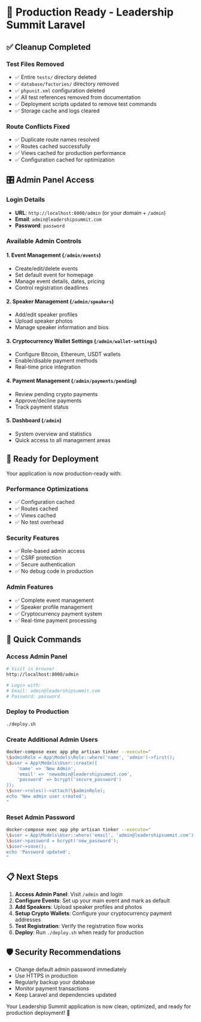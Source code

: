 # 🚀 Production Ready - Leadership Summit Laravel

## ✅ Cleanup Completed

### Test Files Removed

- ✅ Entire `tests/` directory deleted
- ✅ `database/factories/` directory removed
- ✅ `phpunit.xml` configuration deleted
- ✅ All test references removed from documentation
- ✅ Deployment scripts updated to remove test commands
- ✅ Storage cache and logs cleared

### Route Conflicts Fixed

- ✅ Duplicate route names resolved
- ✅ Routes cached successfully
- ✅ Views cached for production performance
- ✅ Configuration cached for optimization

## 🎛️ Admin Panel Access

### Login Details

- **URL**: `http://localhost:8000/admin` (or your domain + `/admin`)
- **Email**: `admin@leadershipsummit.com`
- **Password**: `password`

### Available Admin Controls

#### 1. **Event Management** (`/admin/events`)

- Create/edit/delete events
- Set default event for homepage
- Manage event details, dates, pricing
- Control registration deadlines

#### 2. **Speaker Management** (`/admin/speakers`)

- Add/edit speaker profiles
- Upload speaker photos
- Manage speaker information and bios

#### 3. **Cryptocurrency Wallet Settings** (`/admin/wallet-settings`)

- Configure Bitcoin, Ethereum, USDT wallets
- Enable/disable payment methods
- Real-time price integration

#### 4. **Payment Management** (`/admin/payments/pending`)

- Review pending crypto payments
- Approve/decline payments
- Track payment status

#### 5. **Dashboard** (`/admin`)

- System overview and statistics
- Quick access to all management areas

## 🚀 Ready for Deployment

Your application is now production-ready with:

### Performance Optimizations

- ✅ Configuration cached
- ✅ Routes cached
- ✅ Views cached
- ✅ No test overhead

### Security Features

- ✅ Role-based admin access
- ✅ CSRF protection
- ✅ Secure authentication
- ✅ No debug code in production

### Admin Features

- ✅ Complete event management
- ✅ Speaker profile management
- ✅ Cryptocurrency payment system
- ✅ Real-time payment processing

## 🔧 Quick Commands

### Access Admin Panel

```bash
# Visit in browser
http://localhost:8000/admin

# Login with:
# Email: admin@leadershipsummit.com
# Password: password
```

### Deploy to Production

```bash
./deploy.sh
```

### Create Additional Admin Users

```bash
docker-compose exec app php artisan tinker --execute="
\$adminRole = App\Models\Role::where('name', 'admin')->first();
\$user = App\Models\User::create([
    'name' => 'New Admin',
    'email' => 'newadmin@leadershipsummit.com',
    'password' => bcrypt('secure_password')
]);
\$user->roles()->attach(\$adminRole);
echo 'New admin user created';
"
```

### Reset Admin Password

```bash
docker-compose exec app php artisan tinker --execute="
\$user = App\Models\User::where('email', 'admin@leadershipsummit.com')->first();
\$user->password = bcrypt('new_password');
\$user->save();
echo 'Password updated';
"
```

## 📋 Next Steps

1. **Access Admin Panel**: Visit `/admin` and login
2. **Configure Events**: Set up your main event and mark as default
3. **Add Speakers**: Upload speaker profiles and photos
4. **Setup Crypto Wallets**: Configure your cryptocurrency payment addresses
5. **Test Registration**: Verify the registration flow works
6. **Deploy**: Run `./deploy.sh` when ready for production

## 🛡️ Security Recommendations

- Change default admin password immediately
- Use HTTPS in production
- Regularly backup your database
- Monitor payment transactions
- Keep Laravel and dependencies updated

Your Leadership Summit application is now clean, optimized, and ready for production deployment! 🎉

